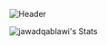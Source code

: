 ![Header](https://capsule-render.vercel.app/api?type=waving&height=317&color=gradient&text=Hi%20,%20I'm%20Jawad%20Qablawi&section=header&textBg=false&fontSize=0&animation=fadeIn)

![jawadqablawi's Stats](https://github-readme-stats.vercel.app/api?username=jawadqablawi&theme=gruvbox&show_icons=true&hide_border=false&count_private=false)
